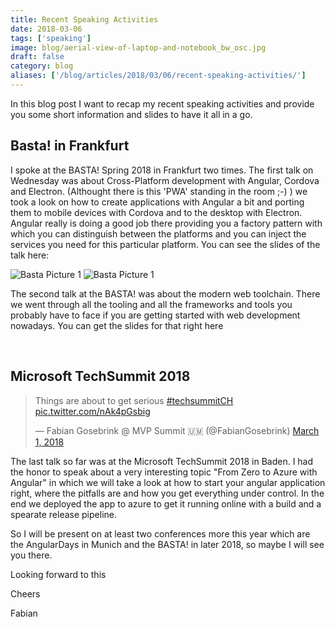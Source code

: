 ```yaml
---
title: Recent Speaking Activities
date: 2018-03-06
tags: ['speaking']
image: blog/aerial-view-of-laptop-and-notebook_bw_osc.jpg
draft: false
category: blog
aliases: ['/blog/articles/2018/03/06/recent-speaking-activities/']
---
```


In this blog post I want to recap my recent speaking activities and provide you some short information and slides to have it all in a go.

## Basta! in Frankfurt

I spoke at the BASTA! Spring 2018 in Frankfurt two times. The first talk on Wednesday was about Cross-Platform development with Angular, Cordova and Electron. (Althought there is this 'PWA' standing in the room ;-) ) we took a look on how to create applications with Angular a bit and porting them to mobile devices with Cordova and to the desktop with Electron. Angular really is doing a good job there providing you a factory pattern with which you can distinguish between the platforms and you can inject the services you need for this particular platform. You can see the slides of the talk here:

<script async class="speakerdeck-embed" data-id="0b8c3f2d0c0c4626a7bb4ec961811ce6" data-ratio="1.77777777777778" src="//speakerdeck.com/assets/embed.js"></script>

![Basta Picture 1](https://offeringsolutionscdn.blob.core.windows.net/$web/img/articles/2018-03-06/25629336177_5a847ded2a_o.jpg)
![Basta Picture 1](https://offeringsolutionscdn.blob.core.windows.net/$web/img/articles/2018-03-06/26629153398_08537cede7_o.jpg)

The second talk at the BASTA! was about the modern web toolchain. There we went through all the tooling and all the frameworks and tools you probably have to face if you are getting started with web development nowadays. You can get the slides for that right here

<script async class="speakerdeck-embed" data-id="36c0d07766ec4e2fac9d9bbd10a413ee" data-ratio="1.77777777777778" src="//speakerdeck.com/assets/embed.js"></script>

<br/>

## Microsoft TechSummit 2018

<blockquote class="twitter-tweet" data-lang="en"><p lang="en" dir="ltr">Things are about to get serious <a href="https://twitter.com/hashtag/techsummitCH?src=hash&amp;ref_src=twsrc%5Etfw">#techsummitCH</a> <a href="https://t.co/nAk4pGsbig">pic.twitter.com/nAk4pGsbig</a></p>&mdash; Fabian Gosebrink @ MVP Summit 🇺🇲 (@FabianGosebrink) <a href="https://twitter.com/FabianGosebrink/status/969220799981936642?ref_src=twsrc%5Etfw">March 1, 2018</a></blockquote>
<script async src="https://platform.twitter.com/widgets.js" charset="utf-8"></script>

The last talk so far was at the Microsoft TechSummit 2018 in Baden. I had the honor to speak about a very interesting topic "From Zero to Azure with Angular" in which we will take a look at how to start your angular application right, where the pitfalls are and how you get everything under control. In the end we deployed the app to azure to get it running online with a build and a spearate release pipeline.

<script async class="speakerdeck-embed" data-id="8c1bb0d51c814e3b9da2fe42d4b93017" data-ratio="1.77777777777778" src="//speakerdeck.com/assets/embed.js"></script>

So I will be present on at least two conferences more this year which are the AngularDays in Munich and the BASTA! in later 2018, so maybe I will see you there.

Looking forward to this

Cheers

Fabian
